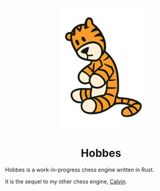 <p align="center"><img src="resources/hobbes.png" width="220"></p>

# <div align="center"> Hobbes </div>
Hobbes is a work-in-progress chess engine written in Rust.

It is the sequel to my other chess engine, [Calvin](https://github.com/kelseyde/calvin-chess-engine).

